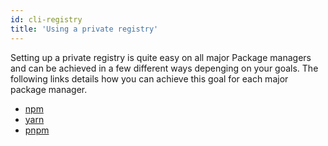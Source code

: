 ```yaml
---
id: cli-registry
title: 'Using a private registry'
---
```


Setting up a private registry is quite easy on all major Package managers and can be achieved in a few different ways depenging on your goals. The following links details how you can achieve this goal for each major package manager.

- [npm](setup-npm.md)
- [yarn](setup-yarn.md)
- [pnpm](setup-pnpm.md)
